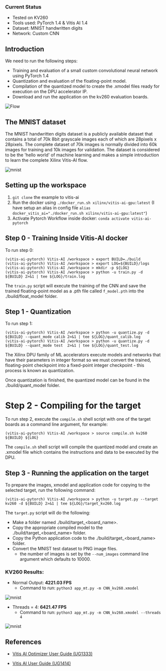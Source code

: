 ### Current Status

+ Tested on KV260
+ Tools used: PyTorch 1.4 & Vitis AI 1.4
+ Dataset: MNIST handwritten digits
+ Network: Custom CNN


## Introduction

We need to run the following steps:

+ Training and evaluation of a small custom convolutional neural network using PyTorch 1.4
+ Quantization and evaluation of the floating-point model.
+ Compilation of the quantized model to create the .xmodel files ready for execution on the DPU accelerator IP.
+ Download and run the application on the kv260 evaluation boards.

![Flow](mnist_pyt/files/img/flow.png "Basic flow")



## The MNIST dataset

The MNIST handwritten digits dataset is a publicly available dataset that contains a total of 70k 8bit grayscale images each of which are 28pixels x 28pixels. The complete dataset of 70k images is normally divided into 60k images for training and 10k images for validation. The dataset is considered to be the 'hello world' of machine learning and makes a simple introduction to learn the complete Xilinx Vitis-AI flow. 

![mnist](mnist_pyt//files/img/mnist.png "Example MNIST images")


## Setting up the workspace

1. `git clone` the example to vitis-ai
2. Run the docker using `./docker_run.sh xilinx/vitis-ai-gpu:latest`
   (I have setup an alias in config file `alias docker_vitis_ai="./docker_run.sh xilinx/vitis-ai-gpu:latest"`)
3. Activate Pytorch Workflow inside docker: `conda activate vitis-ai-pytorch `
     
## Step 0 - Training Inside Vitis-AI docker

To run step 0:

```shell
(vitis-ai-pytorch) Vitis-AI /workspace > export BUILD=./build
(vitis-ai-pytorch) Vitis-AI /workspace > export LOG=${BUILD}/logs
(vitis-ai-pytorch) Vitis-AI /workspace > mkdir -p ${LOG}
(vitis-ai-pytorch) Vitis-AI /workspace > python -u train.py -d ${BUILD} 2>&1 | tee ${LOG}/train.log
```
The `train.py` script will execute the training of the CNN and save the trained floating-point model as a .pth file called `f_model.pth` into the ./build/float_model folder.

## Step 1 - Quantization

To run step 1:

```shell
(vitis-ai-pytorch) Vitis-AI /workspace > python -u quantize.py -d ${BUILD} --quant_mode calib 2>&1 | tee ${LOG}/quant_calib.log
(vitis-ai-pytorch) Vitis-AI /workspace > python -u quantize.py -d ${BUILD} --quant_mode test  2>&1 | tee ${LOG}/quant_test.log
```

The Xilinx DPU family of ML accelerators execute models and networks that have their parameters in integer format so we must convert the trained, floating-point checkpoint into a fixed-point integer checkpoint - this process is known as quantization.

Once quantization is finished, the quantized model can be found in the ./build/quant_model folder.

# Step 2 - Compiling for the target

To run step 2, execute the `compile.sh` shell script with one of the target boards as a command line argument, for example:

```shell
(vitis-ai-pytorch) Vitis-AI /workspace > source compile.sh kv260 ${BUILD} ${LOG}
```
The `compile.sh` shell script will compile the quantized model and create an .xmodel file which contains the instructions and data to be executed by the DPU. 


## Step 3 - Running the application on the target

To prepare the images, xmodel and application code for copying to the selected target, run the following command:

```shell
(vitis-ai-pytorch) Vitis-AI /workspace > python -u target.py --target kv260 -d ${BUILD} 2>&1 | tee ${LOG}/target_kv260.log
```

The `target.py` script will do the following:

+ Make a folder named ./build/target_<board_name>.
+ Copy the appropriate compiled model to the ./build/target_<board_name> folder.
+ Copy the Python application code to the ./build/target_<board_name> folder.
+ Convert the MNIST test dataset to PNG image files.
     + the number of images is set by the `--num_images` command line argument which defaults to 10000.

### KV260 Results:

+ Normal Output: **4221.03 FPS**
     - Command to run: `python3 app_mt.py -m CNN_kv260.xmodel`

![mnist](mnist_pyt/files/img/normal.png)

+ Threads = 4: **6421.47 FPS**
     - Command to run: `python3 app_mt.py -m CNN_kv260.xmodel --threads 4`
     
![mnist](mnist_pyt/files/img/thread.png)

## References

+ [Vitis AI Optimizer User Guide (UG1333)](https://www.xilinx.com/support/documentation/sw_manuals/vitis_ai/1_2/ug1333-ai-optimizer.pdf)

+ [Vitis AI User Guide (UG1414)](https://www.xilinx.com/support/documentation/sw_manuals/vitis_ai/1_2/ug1414-vitis-ai.pdf) 


